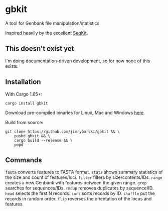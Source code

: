 # gbkit
A tool for Genbank file manipulation/statistics.

Inspired heavily by the excellent [SeqKit](https://bioinf.shenwei.me/seqkit/).

## This doesn't exist yet

I'm doing documentation-driven development, so for now none of this exists.

## Installation

With Cargo 1.65+:

`cargo install gbkit`

Download pre-compiled binaries for Linux, Mac and Windows [here](https://github.com/jimrybarski/gbkit/releases).

Build from source:

```
git clone https://github.com/jimrybarski/gbkit && \
    pushd gbkit && \ 
    cargo build --release && \
    popd
```

## Commands

`fasta` converts features to FASTA format.
`stats` shows summary statistics of the size and count of features/loci.
`filter` filters by size/contents/IDs.
`range` creates a new Genbank with features between the given range.
`grep` searches for sequences/IDs.
`rmdup` removes duplicates by sequence/ID.
`head` selects the first N records.
`sort` sorts records by ID.
`shuffle` put the records in random order.
`flip` reverses the orientation of the locus and features.
